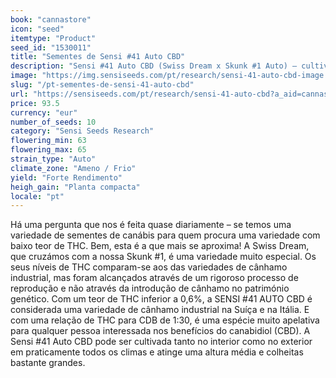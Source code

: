 ```yaml
---
book: "cannastore"
icon: "seed"
itemtype: "Product"
seed_id: "1530011"
title: "Sementes de Sensi #41 Auto CBD"
description: "Sensi #41 Auto CBD (Swiss Dream x Skunk #1 Auto) – cultivada para possuir um elevado teor de CBD, mas sem perder o vigor e o sabor skunk. Compre aqui."
image: "https://img.sensiseeds.com/pt/research/sensi-41-auto-cbd-image.png"
slug: "/pt-sementes-de-sensi-41-auto-cbd"
url: "https://sensiseeds.com/pt/research/sensi-41-auto-cbd?a_aid=cannastore"
price: 93.5
currency: "eur"
number_of_seeds: 10
category: "Sensi Seeds Research"
flowering_min: 63
flowering_max: 65
strain_type: "Auto"
climate_zone: "Ameno / Frio"
yield: "Forte Rendimento"
heigh_gain: "Planta compacta"
locale: "pt"
---
```

Há uma pergunta que nos é feita quase diariamente – se temos uma variedade de sementes de canábis para quem procura uma variedade com baixo teor de THC. Bem, esta é a que mais se aproxima! A Swiss Dream, que cruzámos com a nossa Skunk #1, é uma variedade muito especial. Os seus níveis de THC comparam-se aos das variedades de cânhamo industrial, mas foram alcançados através de um rigoroso processo de reprodução e não através da introdução de cânhamo no património genético. Com um teor de THC inferior a 0,6%, a SENSI #41 AUTO CBD é considerada uma variedade de cânhamo industrial na Suíça e na Itália. E com uma relação de THC para CDB de 1:30, é uma espécie muito apelativa para qualquer pessoa interessada nos benefícios do canabidiol (CBD). A Sensi #41 Auto CBD pode ser cultivada tanto no interior como no exterior em praticamente todos os climas e atinge uma altura média e colheitas bastante grandes.
